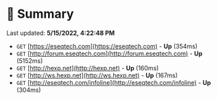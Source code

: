 # 📖 Summary
Last updated: **5/15/2022, 4:22:48 PM**

- `GET` [https://eseqtech.com](https://eseqtech.com) - **Up** (354ms)
- `GET` [http://forum.eseqtech.com](http://forum.eseqtech.com) - **Up** (5152ms)
- `GET` [http://hexp.net](http://hexp.net) - **Up** (160ms)
- `GET` [http://ws.hexp.net](http://ws.hexp.net) - **Up** (167ms)
- `GET` [http://eseqtech.com/infoline](http://eseqtech.com/infoline) - **Up** (304ms)
